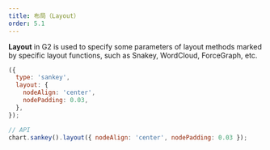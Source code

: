 ```yaml
---
title: 布局（Layout）
order: 5.1
---
```


**Layout** in G2 is used to specify some parameters of layout methods marked by specific layout functions, such as Snakey, WordCloud, ForceGraph, etc.

```js
({
  type: 'sankey',
  layout: {
    nodeAlign: 'center',
    nodePadding: 0.03,
  },
});
```

```js
// API
chart.sankey().layout({ nodeAlign: 'center', nodePadding: 0.03 });
```
